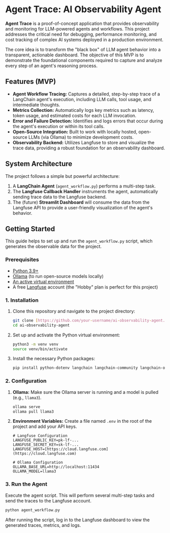 # Agent Trace: AI Observability Agent

**Agent Trace** is a proof-of-concept application that provides observability and monitoring for LLM-powered agents and workflows. This project addresses the critical need for debugging, performance monitoring, and cost tracking of complex AI systems deployed in a production environment.

The core idea is to transform the "black box" of LLM agent behavior into a transparent, actionable dashboard. The objective of this MVP is to demonstrate the foundational components required to capture and analyze every step of an agent's reasoning process.

## Features (MVP)

-   **Agent Workflow Tracing:** Captures a detailed, step-by-step trace of a LangChain agent's execution, including LLM calls, tool usage, and intermediate thoughts.
-   **Metrics Collection:** Automatically logs key metrics such as latency, token usage, and estimated costs for each LLM invocation.
-   **Error and Failure Detection:** Identifies and logs errors that occur during the agent's execution or within its tool calls.
-   **Open-Source Integration:** Built to work with locally hosted, open-source LLMs (via Ollama) to minimize development costs.
-   **Observability Backend:** Utilizes Langfuse to store and visualize the trace data, providing a robust foundation for an observability dashboard.

## System Architecture

The project follows a simple but powerful architecture:

1.  A **LangChain Agent** (`agent_workflow.py`) performs a multi-step task.
2.  The **Langfuse Callback Handler** instruments the agent, automatically sending trace data to the Langfuse backend.
3.  The (future) **Streamlit Dashboard** will consume the data from the Langfuse API to provide a user-friendly visualization of the agent's behavior.

## Getting Started

This guide helps to set up and run the `agent_workflow.py` script, which generates the observable data for the project.

### Prerequisites

-   [Python 3.9+](https://www.python.org/)
-   [Ollama](https://ollama.com/) (to run open-source models locally)
-   [An active virtual environment](https://docs.python.org/3/library/venv.html)
-   A free [Langfuse](https://cloud.langfuse.com/) account (the "Hobby" plan is perfect for this project)

### 1. Installation

1.  Clone this repository and navigate to the project directory:
    ```bash
    git clone [https://github.com/your-username/ai-observability-agent.git](https://github.com/your-username/ai-observability-agent.git)
    cd ai-observability-agent
    ```
2.  Set up and activate the Python virtual environment:
    ```bash
    python3 -m venv venv
    source venv/bin/activate
    ```
3.  Install the necessary Python packages:
    ```bash
    pip install python-dotenv langchain langchain-community langchain-ollama wikipedia
    ```

### 2. Configuration

1.  **Ollama:** Make sure the Ollama server is running and a model is pulled (e.g., `llama3`).
    ```bash
    ollama serve
    ollama pull llama3
    ```
2.  **Environment Variables:** Create a file named `.env` in the root of the project and add your API keys.

    ```dotenv
    # Langfuse Configuration
    LANGFUSE_PUBLIC_KEY=pk-lf-...
    LANGFUSE_SECRET_KEY=sk-lf-...
    LANGFUSE_HOST=[https://cloud.langfuse.com](https://cloud.langfuse.com)

    # Ollama Configuration
    OLLAMA_BASE_URL=http://localhost:11434
    OLLAMA_MODEL=llama3
    ```

### 3. Run the Agent

Execute the agent script. This will perform several multi-step tasks and send the traces to the Langfuse account.

```bash
python agent_workflow.py
```
After running the script, log in to the Langfuse dashboard to view the generated traces, metrics, and logs.